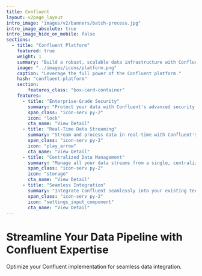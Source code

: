 ```yaml
---
title: Confluent
layout: v2page_layout
intro_image: "images/v2/banners/batch-process.jpg"
intro_image_absolute: true
intro_image_hide_on_mobile: false
sections:
  - title: "Confluent Platform"
    featured: true
    weight: 1
    summary: "Build a robust, scalable data infrastructure with Confluent's powerful platform."
    image: "../images/icons/platform.png"
    caption: "Leverage the full power of the Confluent platform."
    hash: "confluent-platform"
    section:
        features_class: "box-card-container"
    features:
      - title: "Enterprise-Grade Security"
        summary: "Protect your data with Confluent's advanced security features."
        span_class: "icon-serv py-2"
        icon: "lock"
        cta_name: "View Detail"
      - title: "Real-Time Data Streaming"
        summary: "Stream and process data in real-time with Confluent's robust platform."
        span_class: "icon-serv py-2"
        icon: "play_arrow"
        cta_name: "View Detail"
      - title: "Centralized Data Management"
        summary: "Manage all your data streams from a single, centralized platform."
        span_class: "icon-serv py-2"
        icon: "storage"
        cta_name: "View Detail"
      - title: "Seamless Integration"
        summary: "Integrate Confluent seamlessly into your existing tech stack."
        span_class: "icon-serv py-2"
        icon: "settings_input_component"
        cta_name: "View Detail"
---
```


# Streamline Your Data Pipeline with Confluent Expertise

Optimize your Confluent implementation for seamless data integration.
